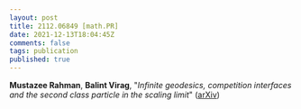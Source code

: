 ```yaml
---
layout: post
title: 2112.06849 [math.PR]
date: 2021-12-13T18:04:45Z
comments: false
tags: publication
published: true
---
```


<b>Mustazee Rahman</b>, <b>Balint Virag</b>, "<i>Infinite geodesics, competition interfaces and the second class particle  in the scaling limit</i>" ([arXiv](http://arxiv.org/abs/2112.06849v1))
